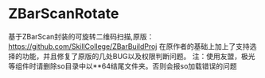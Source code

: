 # ZBarScanRotate
基于ZBarScan封装的可旋转二维码扫描,原版：https://github.com/SkillCollege/ZBarBuildProj
    在原作者的基础上加上了支持选择的功能，并且修复了原版的几处BUG以及权限判断问题。
注：使用友盟，极光等组件时请删除so目录中以**64结尾文件夹。否则会报so加载错误的问题
